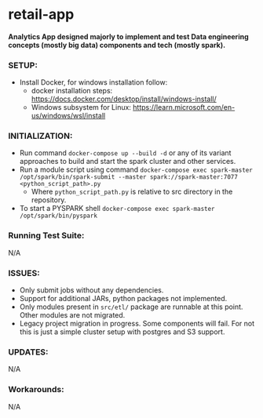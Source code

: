 # retail-app

#### Analytics App designed majorly to implement and test Data engineering concepts (mostly big data) components and tech (mostly spark).



### SETUP:

- Install Docker, for windows installation follow:
    - docker installation steps: https://docs.docker.com/desktop/install/windows-install/
    - Windows subsystem for Linux: https://learn.microsoft.com/en-us/windows/wsl/install
 
  
  
### INITIALIZATION:  

- Run command `docker-compose up --build -d` or any of its variant approaches to build and start the spark cluster and other services.
- Run a module script using command `docker-compose exec spark-master /opt/spark/bin/spark-submit --master spark://spark-master:7077 <python_script_path>.py`
  - Where `python_script_path.py` is relative to src directory in the repository.
- To start a PYSPARK shell `docker-compose exec spark-master /opt/spark/bin/pyspark`

### Running Test Suite:  
N/A

### ISSUES:
- Only submit jobs without any dependencies.
- Support for additional JARs, python packages not implemented.
- Only modules present in `src/etl/` package are runnable at this point. Other modules are not migrated. 
- Legacy project migration in progress. Some components will fail. For not this is just a simple cluster setup with postgres and S3 support.

### UPDATES:

N/A

### Workarounds:

 N/A